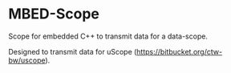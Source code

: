 # MBED-Scope

Scope for embedded C++ to transmit data for a data-scope.

Designed to transmit data for uScope (<https://bitbucket.org/ctw-bw/uscope>).
